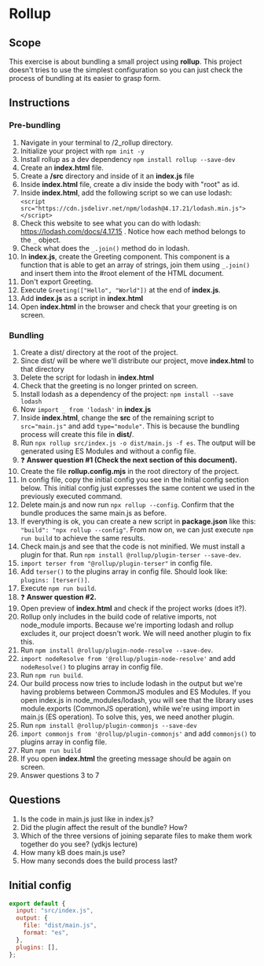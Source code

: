 # Rollup

## Scope

This exercise is about bundling a small project using **rollup**. This project doesn't tries to use the simplest configuration so you can just check the process of bundling at its easier to grasp form.

## Instructions

### Pre-bundling

1. Navigate in your terminal to /2_rollup directory.
2. Initialize your project with `npm init -y`
3. Install rollup as a dev dependency `npm install rollup --save-dev`
4. Create an **index.html** file.
5. Create a **/src** directory and inside of it an **index.js** file
6. Inside **index.html** file, create a div inside the body with "root" as id.
7. Inside **index.html**, add the following script so we can use lodash: `<script src="https://cdn.jsdelivr.net/npm/lodash@4.17.21/lodash.min.js"></script>`
8. Check this website to see what you can do with lodash: https://lodash.com/docs/4.17.15 . Notice how each method belongs to the `_` object.
9. Check what does the `_.join()` method do in lodash.
10. In **index.js**, create the Greeting component. This component is a function that is able to get an array of strings, join them using `_.join()` and insert them into the #root element of the HTML document.
11. Don't export Greeting.
12. Execute `Greeting(["Hello", "World"])` at the end of **index.js**.
13. Add **index.js** as a script in **index.html**
14. Open **index.html** in the browser and check that your greeting is on screen.

### Bundling

1. Create a dist/ directory at the root of the project.
2. Since dist/ will be where we'll distribute our project, move **index.html** to that directory
3. Delete the script for lodash in **index.html**
4. Check that the greeting is no longer printed on screen.
5. Install lodash as a dependency of the project: `npm install --save lodash`
6. Now `import _ from 'lodash'` in **index.js**
7. Inside **index.html**, change the **src** of the remaining script to `src="main.js"` and add `type="module"`. This is because the bundling process will create this file in **dist/**.
8. Run `npx rollup src/index.js -o dist/main.js -f es`. The output will be generated using ES Modules and without a config file.
9. ❓ **Answer question #1 (Check the next section of this document).**
10. Create the file **rollup.config.mjs** in the root directory of the project.
11. In config file, copy the initial config you see in the Initial config section below. This initial config just expresses the same content we used in the previously executed command.
12. Delete main.js and now run `npx rollup --config`. Confirm that the bundle produces the same main.js as before.
13. If everything is ok, you can create a new script in **package.json** like this: `"build": "npx rollup --config"`. From now on, we can just execute `npm run build` to achieve the same results.
14. Check main.js and see that the code is not minified. We must install a plugin for that. Run `npm install @rollup/plugin-terser --save-dev`.
15. `import terser from "@rollup/plugin-terser"` in config file.
16. Add `terser()` to the plugins array in config file. Should look like: `plugins: [terser()]`.
17. Execute `npm run build`.
18. ❓ **Answer question #2.**
19. Open preview of **index.html** and check if the project works (does it?).
20. Rollup only includes in the build code of relative imports, not node_module imports. Because we're importing lodash and rollup excludes it, our project doesn't work. We will need another plugin to fix this.
21. Run `npm install @rollup/plugin-node-resolve --save-dev`.
22. `import nodeResolve from '@rollup/plugin-node-resolve'` and add `nodeResolve()` to plugins array in config file.
23. Run `npm run build`.
24. Our build process now tries to include lodash in the output but we're having problems between CommonJS modules and ES Modules. If you open index.js in node_modules/lodash, you will see that the library uses module.exports (CommonJS operation), while we're using import in main.js (ES operation). To solve this, yes, we need another plugin.
25. Run `npm install @rollup/plugin-commonjs --save-dev`
26. `import commonjs from '@rollup/plugin-commonjs'` and add `commonjs()` to plugins array in config file.
27. Run `npm run build`
28. If you open **index.html** the greeting message should be again on screen.
29. Answer questions 3 to 7

## Questions

1. Is the code in main.js just like in index.js?
2. Did the plugin affect the result of the bundle? How?
3. Which of the three versions of joining separate files to make them work together do you see? (ydkjs lecture)
4. How many kB does main.js use?
5. How many seconds does the build process last?

## Initial config

```js
export default {
  input: "src/index.js",
  output: {
    file: "dist/main.js",
    format: "es",
  },
  plugins: [],
};
```
